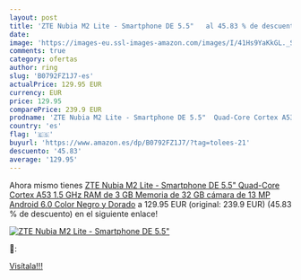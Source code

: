 ```yaml
---
layout: post
title: 'ZTE Nubia M2 Lite - Smartphone DE 5.5"   al 45.83 % de descuento'
date: 
image: 'https://images-eu.ssl-images-amazon.com/images/I/41Hs9YaKkGL._SL200_.jpg'
comments: true
category: ofertas
author: ring
slug: 'B0792FZ1J7-es'
actualPrice: 129.95 EUR
currency: EUR
price: 129.95
comparePrice: 239.9 EUR
prodname: 'ZTE Nubia M2 Lite - Smartphone DE 5.5"  Quad-Core Cortex A53 1.5 GHz  RAM de 3 GB  Memoria de 32 GB  cámara de 13 MP  Android 6.0  Color Negro y Dorado'
country: 'es'
flag: '🇪🇸'
buyurl: 'https://www.amazon.es/dp/B0792FZ1J7/?tag=tolees-21'
descuento: '45.83'
average: '129.95'
---
```


Ahora mismo tienes [ZTE Nubia M2 Lite - Smartphone DE 5.5"  Quad-Core Cortex A53 1.5 GHz  RAM de 3 GB  Memoria de 32 GB  cámara de 13 MP  Android 6.0  Color Negro y Dorado](https://www.amazon.es/dp/B0792FZ1J7/?tag=tolees-21) a 129.95 EUR (original: 239.9 EUR) (45.83 %  de descuento) en el siguiente enlace!

[![ZTE Nubia M2 Lite - Smartphone DE 5.5"  ](https://images-eu.ssl-images-amazon.com/images/I/41Hs9YaKkGL._SL200_.jpg)](https://www.amazon.es/dp/B0792FZ1J7/?tag=tolees-21)

🔎:


[Visítala!!!](https://www.amazon.es/dp/B0792FZ1J7/?tag=tolees-21)
